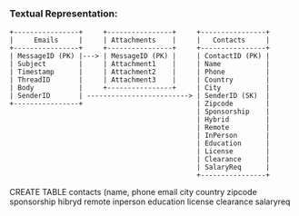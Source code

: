 ### Textual Representation:

```                                               JobSeeker
+----------------+     +----------------+     +----------------+
|     Emails     |     | Attachments    |     |   Contacts     |
+----------------+     +----------------+     +----------------+
| MessageID (PK) |---> | MessageID (PK) |     | ContactID (PK) |
| Subject        |     | Attachment1    |     | Name           |
| Timestamp      |     | Attachment2    |     | Phone          |
| ThreadID       |     | Attachment3    |     | Country        |
| Body           |     +----------------+     | City           |
| SenderID       | -------------------------> | SenderID (SK)  |
+----------------+                            | Zipcode        |
                                              | Sponsorship    |
                                              | Hybrid         |
                                              | Remote         |
                                              | InPerson       |
                                              | Education      |
                                              | License        |
                                              | Clearance      |
                                              | SalaryReq      |
                                              +----------------+
```


CREATE TABLE contacts (name,  phone
    email
    city
    country
    zipcode
    sponsorship
    hibryd
    remote
    inperson
    education
    license
    clearance
    salaryreq 